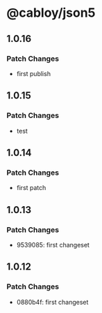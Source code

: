 # @cabloy/json5

## 1.0.16

### Patch Changes

- first publish

## 1.0.15

### Patch Changes

- test

## 1.0.14

### Patch Changes

- first patch

## 1.0.13

### Patch Changes

- 9539085: first changeset

## 1.0.12

### Patch Changes

- 0880b4f: first changeset
